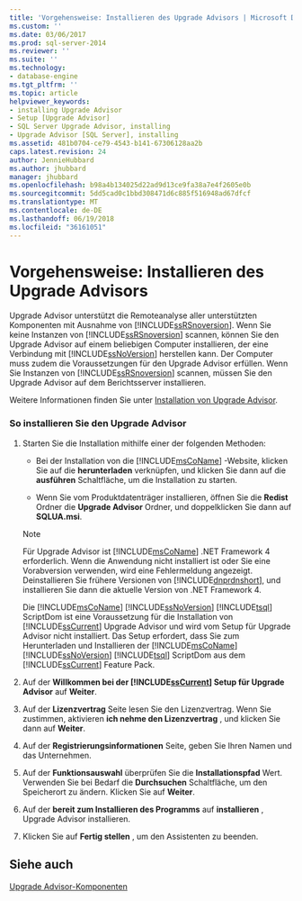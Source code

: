 ```yaml
---
title: 'Vorgehensweise: Installieren des Upgrade Advisors | Microsoft Docs'
ms.custom: ''
ms.date: 03/06/2017
ms.prod: sql-server-2014
ms.reviewer: ''
ms.suite: ''
ms.technology:
- database-engine
ms.tgt_pltfrm: ''
ms.topic: article
helpviewer_keywords:
- installing Upgrade Advisor
- Setup [Upgrade Advisor]
- SQL Server Upgrade Advisor, installing
- Upgrade Advisor [SQL Server], installing
ms.assetid: 481b0704-ce79-4543-b141-67306128aa2b
caps.latest.revision: 24
author: JennieHubbard
ms.author: jhubbard
manager: jhubbard
ms.openlocfilehash: b98a4b134025d22ad9d13ce9fa38a7e4f2605e0b
ms.sourcegitcommit: 5dd5cad0c1bbd308471d6c885f516948ad67dfcf
ms.translationtype: MT
ms.contentlocale: de-DE
ms.lasthandoff: 06/19/2018
ms.locfileid: "36161051"
---
```

# <a name="how-to-install-upgrade-advisor"></a>Vorgehensweise: Installieren des Upgrade Advisors
  Upgrade Advisor unterstützt die Remoteanalyse aller unterstützten Komponenten mit Ausnahme von [!INCLUDE[ssRSnoversion](../../includes/ssrsnoversion-md.md)]. Wenn Sie keine Instanzen von [!INCLUDE[ssRSnoversion](../../includes/ssrsnoversion-md.md)] scannen, können Sie den Upgrade Advisor auf einem beliebigen Computer installieren, der eine Verbindung mit [!INCLUDE[ssNoVersion](../../includes/ssnoversion-md.md)] herstellen kann. Der Computer muss zudem die Voraussetzungen für den Upgrade Advisor erfüllen. Wenn Sie Instanzen von [!INCLUDE[ssRSnoversion](../../includes/ssrsnoversion-md.md)] scannen, müssen Sie den Upgrade Advisor auf dem Berichtsserver installieren.  
  
 Weitere Informationen finden Sie unter [Installation von Upgrade Advisor](../../../2014/sql-server/install/installing-upgrade-advisor.md).  
  
### <a name="to-install-upgrade-advisor"></a>So installieren Sie den Upgrade Advisor  
  
1.  Starten Sie die Installation mithilfe einer der folgenden Methoden:  
  
    -   Bei der Installation von die [!INCLUDE[msCoName](../../includes/msconame-md.md)] -Website, klicken Sie auf die **herunterladen** verknüpfen, und klicken Sie dann auf die **ausführen** Schaltfläche, um die Installation zu starten.  
  
    -   Wenn Sie vom Produktdatenträger installieren, öffnen Sie die **Redist** Ordner die **Upgrade Advisor** Ordner, und doppelklicken Sie dann auf **SQLUA.msi**.  
  
    > [!NOTE]  
    >  Für Upgrade Advisor ist [!INCLUDE[msCoName](../../includes/msconame-md.md)] .NET Framework 4 erforderlich. Wenn die Anwendung nicht installiert ist oder Sie eine Vorabversion verwenden, wird eine Fehlermeldung angezeigt. Deinstallieren Sie frühere Versionen von [!INCLUDE[dnprdnshort](../../includes/dnprdnshort-md.md)], und installieren Sie dann die aktuelle Version von .NET Framework 4.  
    >   
    >  Die [!INCLUDE[msCoName](../../includes/msconame-md.md)] [!INCLUDE[ssNoVersion](../../includes/ssnoversion-md.md)] [!INCLUDE[tsql](../../includes/tsql-md.md)] ScriptDom ist eine Voraussetzung für die Installation von [!INCLUDE[ssCurrent](../../includes/sscurrent-md.md)] Upgrade Advisor und wird vom Setup für Upgrade Advisor nicht installiert. Das Setup erfordert, dass Sie zum Herunterladen und Installieren der [!INCLUDE[msCoName](../../includes/msconame-md.md)] [!INCLUDE[ssNoVersion](../../includes/ssnoversion-md.md)] [!INCLUDE[tsql](../../includes/tsql-md.md)] ScriptDom aus dem [!INCLUDE[ssCurrent](../../includes/sscurrent-md.md)] Feature Pack.  
  
2.  Auf der **Willkommen bei der [!INCLUDE[ssCurrent](../../includes/sscurrent-md.md)] Setup für Upgrade Advisor** auf **Weiter**.  
  
3.  Auf der **Lizenzvertrag** Seite lesen Sie den Lizenzvertrag. Wenn Sie zustimmen, aktivieren **ich nehme den Lizenzvertrag** , und klicken Sie dann auf **Weiter**.  
  
4.  Auf der **Registrierungsinformationen** Seite, geben Sie Ihren Namen und das Unternehmen.  
  
5.  Auf der **Funktionsauswahl** überprüfen Sie die **Installationspfad** Wert. Verwenden Sie bei Bedarf die **Durchsuchen** Schaltfläche, um den Speicherort zu ändern. Klicken Sie auf **Weiter**.  
  
6.  Auf der **bereit zum Installieren des Programms** auf **installieren** , Upgrade Advisor installieren.  
  
7.  Klicken Sie auf **Fertig stellen** , um den Assistenten zu beenden.  
  
## <a name="see-also"></a>Siehe auch  
 [Upgrade Advisor-Komponenten](../../../2014/sql-server/install/upgrade-advisor-prerequisites.md)  
  
  